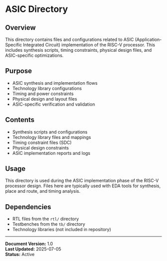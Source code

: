# ASIC Directory

## Overview
This directory contains files and configurations related to ASIC (Application-Specific Integrated Circuit) implementation of the RISC-V processor. This includes synthesis scripts, timing constraints, physical design files, and ASIC-specific optimizations.

## Purpose
- ASIC synthesis and implementation flows
- Technology library configurations
- Timing and power constraints
- Physical design and layout files
- ASIC-specific verification and validation

## Contents
- Synthesis scripts and configurations
- Technology library files and mappings
- Timing constraint files (SDC)
- Physical design constraints
- ASIC implementation reports and logs

## Usage
This directory is used during the ASIC implementation phase of the RISC-V processor design. Files here are typically used with EDA tools for synthesis, place and route, and timing analysis.

## Dependencies
- RTL files from the `rtl/` directory
- Testbenches from the `tb/` directory
- Technology libraries (not included in repository)

---
**Document Version:** 1.0  
**Last Updated:** 2025-07-05  
**Status:** Active 
